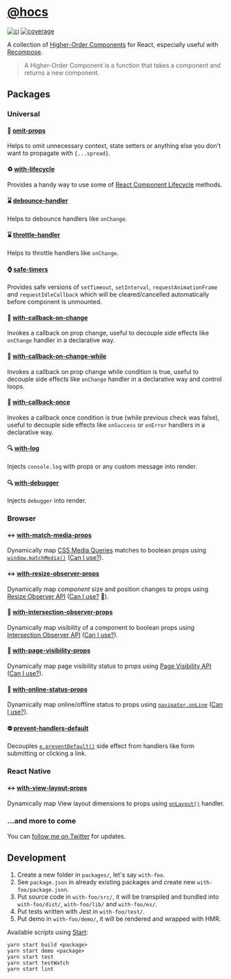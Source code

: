 # [@hocs](http://funkyimg.com/i/2wUmy.jpg)

[![ci](https://img.shields.io/travis/deepsweet/hocs/master.svg?style=flat-square)](https://travis-ci.org/deepsweet/hocs) [![coverage](https://img.shields.io/codecov/c/github/deepsweet/hocs/master.svg?style=flat-square)](https://codecov.io/github/deepsweet/hocs)

A collection of [Higher-Order Components](https://facebook.github.io/react/docs/higher-order-components.html) for React, especially useful with [Recompose](https://github.com/acdlite/recompose).

> A Higher-Order Component is a function that takes a component and returns a new component.

## Packages

### Universal

#### :non-potable_water: [omit-props](packages/omit-props)

Helps to omit unnecessary context, state setters or anything else you don't want to propagate with `{...spread}`.

#### :recycle: [with-lifecycle](packages/with-lifecycle)

Provides a handy way to use some of [React Component Lifecycle](https://facebook.github.io/react/docs/react-component.html) methods.

#### :hourglass: [debounce-handler](packages/debounce-handler)

Helps to debounce handlers like `onChange`.

#### :hourglass: [throttle-handler](packages/throttle-handler)

Helps to throttle handlers like `onChange`.

#### :watch: [safe-timers](packages/safe-timers)

Provides safe versions of `setTimeout`, `setInterval`, `requestAnimationFrame` and `requestIdleCallback` which will be cleared/cancelled automatically before component is unmounted.

#### :bell: [with-callback-on-change](packages/with-callback-on-change)

Invokes a callback on prop change, useful to decouple side effects like `onChange` handler in a declarative way.

#### :bell: [with-callback-on-change-while](packages/with-callback-on-change-while)

Invokes a callback on prop change while condition is true, useful to decouple side effects like `onChange` handler in a declarative way and control loops.

#### :bell: [with-callback-once](packages/with-callback-once)

Invokes a callback once condition is true (while previous check was false), useful to decouple side effects like `onSuccess` or `onError` handlers in a declarative way.

#### :mag: [with-log](packages/with-log)

Injects `console.log` with props or any custom message into render.

#### :mag: [with-debugger](packages/with-debugger)

Injects `debugger` into render.

### Browser

#### :left_right_arrow: [with-match-media-props](packages/with-match-media-props)

Dynamically map [CSS Media Queries](https://developer.mozilla.org/en-US/docs/Web/CSS/Media_Queries/Using_media_queries) matches to boolean props using [`window.matchMedia()`](https://developer.mozilla.org/en-US/docs/Web/API/Window/matchMedia) ([Can I use?](https://caniuse.com/#search=matchmedia)).

#### :left_right_arrow: [with-resize-observer-props](packages/with-resize-observer-props)

Dynamically map *component* size and position changes to props using [Resize Observer API](https://github.com/WICG/ResizeObserver) ([Can I use?](https://caniuse.com/#feat=resizeobserver) :see_no_evil:).

#### :eyes: [with-intersection-observer-props](packages/with-intersection-observer-props)

Dynamically map visibility of a component to boolean props using [Intersection Observer API](https://developer.mozilla.org/en-US/docs/Web/API/Intersection_Observer_API) ([Can I use?](https://caniuse.com/#feat=intersectionobserver)).

#### :see_no_evil: [with-page-visibility-props](packages/with-page-visibility-props)

Dynamically map page visibility status to props using [Page Visibility API](https://developer.mozilla.org/en-US/docs/Web/API/Page_Visibility_API) ([Can I use?](https://caniuse.com/#feat=pagevisibility)).

#### :electric_plug: [with-online-status-props](packages/with-online-status-props)

Dynamically map online/offline status to props using [`navigator.onLine`](https://developer.mozilla.org/en-US/docs/Web/API/NavigatorOnLine/onLine) ([Can I use?](https://caniuse.com/#feat=online-status)).

#### :no_entry: [prevent-handlers-default](packages/prevent-handlers-default)

Decouples [`e.preventDefault()`](https://developer.mozilla.org/en-US/docs/Web/API/Event/preventDefault) side effect from handlers like form submitting or clicking a link.

### React Native

#### :left_right_arrow: [with-view-layout-props](packages/with-view-layout-props)

Dynamically map View layout dimensions to props using [`onLayout()`](https://facebook.github.io/react-native/docs/view.html#onlayout) handler.

### …and more to come

You can [follow me on Twitter](https://twitter.com/deepsweet) for updates.

## Development

1. Create a new folder in `packages/`, let's say `with-foo`.
2. See `package.json` in already existing packages and create new `with-foo/package.json`.
3. Put source code in `with-foo/src/`, it will be transpiled and bundled into `with-foo/dist/`, `with-foo/lib/` and `with-foo/es/`.
4. Put tests written with Jest in `with-foo/test/`.
5. Put demo in `with-foo/demo/`, it will be rendered and wrapped with HMR.

Available scripts using [Start](https://github.com/start-runner/start):

```
yarn start build <package>
yarn start demo <package>
yarn start test
yarn start testWatch
yarn start lint
```
